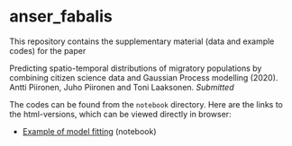 # anser_fabalis

This repository contains the supplementary material (data and example codes) for the paper

Predicting spatio-temporal distributions of migratory populations by combining citizen science data and Gaussian Process modelling (2020). Antti Piironen, Juho Piironen and Toni Laaksonen. _Submitted_

The codes can be found from the `notebook` directory. Here are the links to the html-versions, which can be viewed directly in browser:

* [Example of model fitting](https://jpiironen.github.io/material/anser_fabalis/anser_fabalis.html) (notebook)


